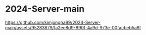 # 2024-Server-main
 
https://github.com/kimjongha99/2024-Server-main/assets/95283879/fa2ee8d9-890f-4a9d-973e-00facbeb5a8f
